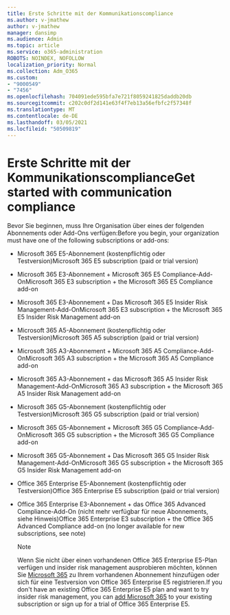 ```yaml
---
title: Erste Schritte mit der Kommunikationscompliance
ms.author: v-jmathew
author: v-jmathew
manager: dansimp
ms.audience: Admin
ms.topic: article
ms.service: o365-administration
ROBOTS: NOINDEX, NOFOLLOW
localization_priority: Normal
ms.collection: Adm_O365
ms.custom:
- "9000549"
- "7456"
ms.openlocfilehash: 704091ede595bfa7e721f8059241825daddb20db
ms.sourcegitcommit: c202c0df2d141e63f4f7eb13a56efbfc2f57348f
ms.translationtype: MT
ms.contentlocale: de-DE
ms.lasthandoff: 03/05/2021
ms.locfileid: "50509819"
---
```

# <a name="get-started-with-communication-compliance"></a><span data-ttu-id="73e78-102">Erste Schritte mit der Kommunikationscompliance</span><span class="sxs-lookup"><span data-stu-id="73e78-102">Get started with communication compliance</span></span>

<span data-ttu-id="73e78-103">Bevor Sie beginnen, muss Ihre Organisation über eines der folgenden Abonnements oder Add-Ons verfügen:</span><span class="sxs-lookup"><span data-stu-id="73e78-103">Before you begin, your organization must have one of the following subscriptions or add-ons:</span></span>

* <span data-ttu-id="73e78-104">Microsoft 365 E5-Abonnement (kostenpflichtig oder Testversion)</span><span class="sxs-lookup"><span data-stu-id="73e78-104">Microsoft 365 E5 subscription (paid or trial version)</span></span>
* <span data-ttu-id="73e78-105">Microsoft 365 E3-Abonnement + Microsoft 365 E5 Compliance-Add-On</span><span class="sxs-lookup"><span data-stu-id="73e78-105">Microsoft 365 E3 subscription + the Microsoft 365 E5 Compliance add-on</span></span>
* <span data-ttu-id="73e78-106">Microsoft 365 E3-Abonnement + Das Microsoft 365 E5 Insider Risk Management-Add-On</span><span class="sxs-lookup"><span data-stu-id="73e78-106">Microsoft 365 E3 subscription + the Microsoft 365 E5 Insider Risk Management add-on</span></span>
* <span data-ttu-id="73e78-107">Microsoft 365 A5-Abonnement (kostenpflichtig oder Testversion)</span><span class="sxs-lookup"><span data-stu-id="73e78-107">Microsoft 365 A5 subscription (paid or trial version)</span></span>
* <span data-ttu-id="73e78-108">Microsoft 365 A3-Abonnement + Microsoft 365 A5 Compliance-Add-On</span><span class="sxs-lookup"><span data-stu-id="73e78-108">Microsoft 365 A3 subscription + the Microsoft 365 A5 Compliance add-on</span></span>
* <span data-ttu-id="73e78-109">Microsoft 365 A3-Abonnement + das Microsoft 365 A5 Insider Risk Management-Add-On</span><span class="sxs-lookup"><span data-stu-id="73e78-109">Microsoft 365 A3 subscription + the Microsoft 365 A5 Insider Risk Management add-on</span></span>
* <span data-ttu-id="73e78-110">Microsoft 365 G5-Abonnement (kostenpflichtig oder Testversion)</span><span class="sxs-lookup"><span data-stu-id="73e78-110">Microsoft 365 G5 subscription (paid or trial version)</span></span>
* <span data-ttu-id="73e78-111">Microsoft 365 G5-Abonnement + Microsoft 365 G5 Compliance-Add-On</span><span class="sxs-lookup"><span data-stu-id="73e78-111">Microsoft 365 G5 subscription + the Microsoft 365 G5 Compliance add-on</span></span>
* <span data-ttu-id="73e78-112">Microsoft 365 G5-Abonnement + Das Microsoft 365 G5 Insider Risk Management-Add-On</span><span class="sxs-lookup"><span data-stu-id="73e78-112">Microsoft 365 G5 subscription + the Microsoft 365 G5 Insider Risk Management add-on</span></span>
* <span data-ttu-id="73e78-113">Office 365 Enterprise E5-Abonnement (kostenpflichtig oder Testversion)</span><span class="sxs-lookup"><span data-stu-id="73e78-113">Office 365 Enterprise E5 subscription (paid or trial version)</span></span>
* <span data-ttu-id="73e78-114">Office 365 Enterprise E3-Abonnement + das Office 365 Advanced Compliance-Add-On (nicht mehr verfügbar für neue Abonnements, siehe Hinweis)</span><span class="sxs-lookup"><span data-stu-id="73e78-114">Office 365 Enterprise E3 subscription + the Office 365 Advanced Compliance add-on (no longer available for new subscriptions, see note)</span></span>

    > [!NOTE]
    > <span data-ttu-id="73e78-115">Wenn Sie nicht über einen vorhandenen Office 365 Enterprise E5-Plan verfügen und insider risk management ausprobieren möchten, können Sie [Microsoft 365](https://go.microsoft.com/fwlink/?linkid=2130508) zu Ihrem vorhandenen Abonnement hinzufügen oder sich für eine Testversion von Office 365 Enterprise E5 registrieren.</span><span class="sxs-lookup"><span data-stu-id="73e78-115">If you don't have an existing Office 365 Enterprise E5 plan and want to try insider risk management, you can [add Microsoft 365](https://go.microsoft.com/fwlink/?linkid=2130508) to your existing subscription or sign up for a trial of Office 365 Enterprise E5.</span></span>
